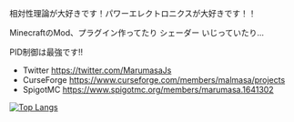 相対性理論が大好きです！パワーエレクトロニクスが大好きです！！

MinecraftのMod、プラグイン作ってたり シェーダー いじっていたり...

PID制御は最強です!!

* Twitter https://twitter.com/MarumasaJs
* CurseForge https://www.curseforge.com/members/malmasa/projects
* SpigotMC https://www.spigotmc.org/members/marumasa.1641302

[![Top Langs](https://github-readme-stats.marumasa.dev/api/top-langs/?username=malken21&langs_count=20&layout=compact&theme=transparent&locale=ja)](https://github.com/anuraghazra/github-readme-stats)
